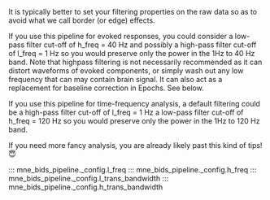 It is typically better to set your filtering properties on the raw data so
as to avoid what we call border (or edge) effects.

If you use this pipeline for evoked responses, you could consider
a low-pass filter cut-off of h_freq = 40 Hz
and possibly a high-pass filter cut-off of l_freq = 1 Hz
so you would preserve only the power in the 1Hz to 40 Hz band.
Note that highpass filtering is not necessarily recommended as it can
distort waveforms of evoked components, or simply wash out any low
frequency that can may contain brain signal. It can also act as
a replacement for baseline correction in Epochs. See below.

If you use this pipeline for time-frequency analysis, a default filtering
could be a high-pass filter cut-off of l_freq = 1 Hz
a low-pass filter cut-off of h_freq = 120 Hz
so you would preserve only the power in the 1Hz to 120 Hz band.

If you need more fancy analysis, you are already likely past this kind
of tips! 😇

::: mne_bids_pipeline._config.l_freq
::: mne_bids_pipeline._config.h_freq
::: mne_bids_pipeline._config.l_trans_bandwidth
::: mne_bids_pipeline._config.h_trans_bandwidth
